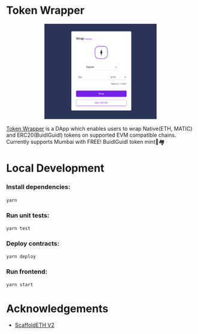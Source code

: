 # Token Wrapper

<p align="center">
<img src="token-wrapper.png" alt="Token Wrapper" width="300">
</p>

[Token Wrapper](https://token-wrapper.vercel.app) is a DApp which enables users to wrap Native(ETH, MATIC) and ERC20(BuidlGuidl) tokens on supported EVM compatible chains. Currently supports Mumbai with FREE! BuidlGuidl token mint🫡🏘

# Local Development

### Install dependencies:

```shell
yarn
```

### Run unit tests:

```shell
yarn test
```

### Deploy contracts:

```shell
yarn deploy
```

### Run frontend:

```shell
yarn start
```

# Acknowledgements

- [ScaffoldETH V2](https://github.com/scaffold-eth/se-2)
